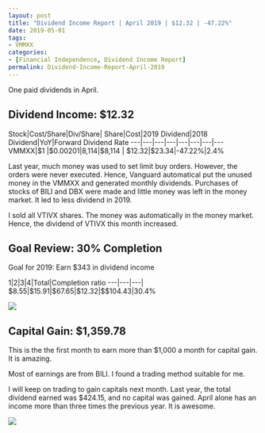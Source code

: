 ```yaml
---
layout: post
title: "Dividend Income Report | April 2019 | $12.32 | -47.22%"
date: 2019-05-01
tags:
- VMMXX
categories:
- [Financial Independence, Dividend Income Report]
permalink: Dividend-Income-Report-April-2019
---
```


One paid dividends in April.

<!-- more -->

## Dividend Income: $12.32
Stock|Cost/Share|Div/Share|	Share|Cost|2019 Dividend|2018 Dividend|YoY|Forward Dividend Rate
---|---|---|---|---|---|---|---
VMMXX|$\$$1	|$\$$0.00201|8,114|$\$$8,114	|	$\$$12.32|$\$$23.34|-47.22%|2.4%


Last year, much money was used to set limit buy orders. However, the orders were never executed. Hence, Vanguard automatical put the unused money in the VMMXX and generated monthly dividends. Purchases of stocks of BILI and DBX were made and little money was left in the money market. It led to less dividend in 2019.

I sold all VTIVX shares. The money was automatically in the money market. Hence, the dividend of VTIVX this month increased.

## Goal Review: 30% Completion

Goal for 2019: Earn $\$$343 in dividend income

1|2|3|4|Total|Completion ratio
---|---|---|
$\$$8.55|$\$$15.91|$\$$67.65|$\$12.32|$\$$104.43|30.4%

![](Dividend2019.04.png)

## Capital Gain: $1,359.78

This is the the first month to earn more than $\$$1,000 a month for capital gain. It is amazing.

Most of earnings are from BILI. I found a trading method suitable for me.

I will keep on trading to gain capitals next month. Last year, the total dividend earned was $\$$424.15, and no capital was gained. April alone has an income more than three times the previous year. It is awesome.

![](Gain2019.04.png)
